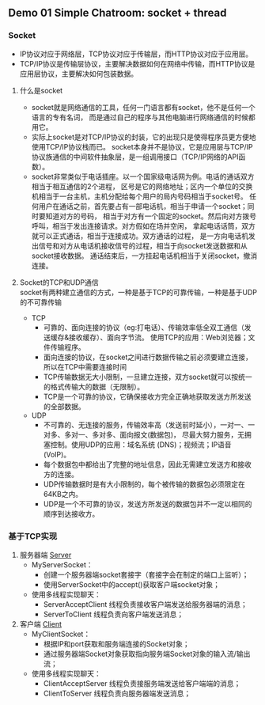 ## Demo 01 Simple Chatroom: socket + thread

### Socket
- IP协议对应于网络层，TCP协议对应于传输层，而HTTP协议对应于应用层。
- TCP/IP协议是传输层协议，主要解决数据如何在网络中传输，而HTTP协议是应用层协议，主要解决如何包装数据。

1. 什么是socket
    - socket就是网络通信的工具，任何一门语言都有socket，他不是任何一个语言的专有名词，
    而是通过自己的程序与其他电脑进行网络通信的时候都用它。
    - 实际上socket是对TCP/IP协议的封装，它的出现只是使得程序员更方便地使用TCP/IP协议栈而已。
    socket本身并不是协议，它是应用层与TCP/IP协议族通信的中间软件抽象层，是一组调用接口（TCP/IP网络的API函数）。
    - socket非常类似于电话插座。以一个国家级电话网为例。电话的通话双方相当于相互通信的2个进程，
    区号是它的网络地址；区内一个单位的交换机相当于一台主机，主机分配给每个用户的局内号码相当于socket号。
    任何用户在通话之前，首先要占有一部电话机，相当于申请一个socket；同时要知道对方的号码，
    相当于对方有一个固定的socket。然后向对方拨号呼叫，相当于发出连接请求。对方假如在场并空闲，
    拿起电话话筒，双方就可以正式通话，相当于连接成功。双方通话的过程，
    是一方向电话机发出信号和对方从电话机接收信号的过程，相当于向socket发送数据和从socket接收数据。
    通话结束后，一方挂起电话机相当于关闭socket，撤消连接。

2. Socket的TCP和UDP通信<br>
    socket有两种建立通信的方式，一种是基于TCP的可靠传输，一种是基于UDP的不可靠传输
    - TCP
        - 可靠的、面向连接的协议（eg:打电话）、传输效率低全双工通信（发送缓存&接收缓存）、面向字节流。
        使用TCP的应用：Web浏览器；文件传输程序。
        - 面向连接的协议，在socket之间进行数据传输之前必须要建立连接，所以在TCP中需要连接时间
        - TCP传输数据无大小限制，一旦建立连接，双方socket就可以按统一的格式传输大的数据（无限制）。
        - TCP是一个可靠的协议，它确保接收方完全正确地获取发送方所发送的全部数据。
    - UDP
        - 不可靠的、无连接的服务，传输效率高（发送前时延小），一对一、一对多、多对一、多对多、面向报文(数据包)，
        尽最大努力服务，无拥塞控制。使用UDP的应用：域名系统 (DNS)；视频流；IP语音(VoIP)。
        - 每个数据包中都给出了完整的地址信息，因此无需建立发送方和接收方的连接。
        - UDP传输数据时是有大小限制的，每个被传输的数据包必须限定在64KB之内。
        - UDP是一个不可靠的协议，发送方所发送的数据包并不一定以相同的顺序到达接收方。

### 基于TCP实现
1. 服务器端 [Server](https://github.com/pchen12567/JavaProjects/tree/master/chatRoom/src/demo01/Server)
    - MyServerSocket：
        - 创建一个服务器端socket套接字（套接字会在制定的端口上监听）；
        - 使用ServerSocket中的accept()获取客户端socket对象；
    - 使用多线程实现聊天：
        - ServerAcceptClient 线程负责接收客户端发送给服务器端的消息；
        - ServerToClient 线程负责向客户端发送消息；
2. 客户端 [Client](https://github.com/pchen12567/JavaProjects/tree/master/chatRoom/src/demo01/Client)
    - MyClientSocket：
        - 根据IP和port获取和服务端连接的Socket对象；
        - 通过服务器端Socket对象获取指向服务端Socket对象的输入流/输出流；
    - 使用多线程实现聊天：
        - ClientAcceptServer 线程负责接服务端发送给客户端端的消息；
        - ClientToServer 线程负责向服务器端发送消息；
